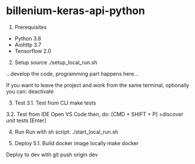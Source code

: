 # billenium-keras-api-python

1. Prerequisites
- Python 3.8
- Aiohttp 3.7
- Tensorflow 2.0

2. Setup
    source ./setup_local_run.sh

...develop the code, programming part happens here...

If you want to leave the project and work from the same terminal, optionally you can:
    deactivate

3. Test
3.1. Test from CLI
    make tests

3.2. Test from IDE
Open VS Code then, do:
    [CMD + SHIFT + P]
    >discover unit tests
    [Enter]

4. Run
Run with sh script:
    ./start_local_run.sh

5. Deploy
5.1. Build docker image locally
    make docker

Deploy to dev with
    git push origin dev
